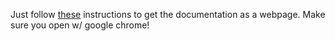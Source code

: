 Just follow [these](https://github.com/mulesoft/api-console) instructions to get the documentation as a webpage. Make sure you open w/ google chrome!

